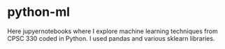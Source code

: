 # python-ml

Here jupyernotebooks where I explore machine learning techniques from CPSC 330 coded in Python. I used pandas and various sklearn libraries.
